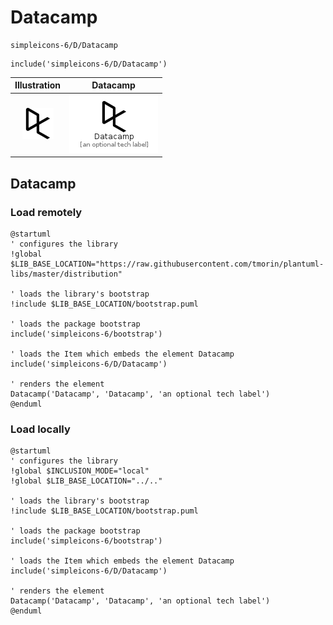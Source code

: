 # Datacamp


```text
simpleicons-6/D/Datacamp
```

```text
include('simpleicons-6/D/Datacamp')
```



| Illustration | Datacamp |
| :---: | :---: |
| ![illustration for Illustration](../../simpleicons-6/D/Datacamp.png) | ![illustration for Datacamp](../../simpleicons-6/D/Datacamp.Local.png) |




## Datacamp

### Load remotely
```plantuml
@startuml
' configures the library
!global $LIB_BASE_LOCATION="https://raw.githubusercontent.com/tmorin/plantuml-libs/master/distribution"

' loads the library's bootstrap
!include $LIB_BASE_LOCATION/bootstrap.puml

' loads the package bootstrap
include('simpleicons-6/bootstrap')

' loads the Item which embeds the element Datacamp
include('simpleicons-6/D/Datacamp')

' renders the element
Datacamp('Datacamp', 'Datacamp', 'an optional tech label')
@enduml
```

### Load locally
```plantuml
@startuml
' configures the library
!global $INCLUSION_MODE="local"
!global $LIB_BASE_LOCATION="../.."

' loads the library's bootstrap
!include $LIB_BASE_LOCATION/bootstrap.puml

' loads the package bootstrap
include('simpleicons-6/bootstrap')

' loads the Item which embeds the element Datacamp
include('simpleicons-6/D/Datacamp')

' renders the element
Datacamp('Datacamp', 'Datacamp', 'an optional tech label')
@enduml
```

